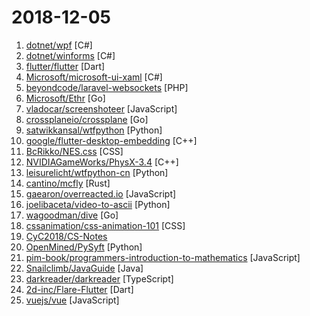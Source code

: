 # 2018-12-05

1. [dotnet/wpf](https://github.com/dotnet/wpf "This repo contains Windows Presentation Foundation (WPF) for .NET Core") [C#]
2. [dotnet/winforms](https://github.com/dotnet/winforms "This repo contains Windows Forms for .NET Core.") [C#]
3. [flutter/flutter](https://github.com/flutter/flutter "Flutter makes it easy and fast to build beautiful mobile apps.") [Dart]
4. [Microsoft/microsoft-ui-xaml](https://github.com/Microsoft/microsoft-ui-xaml "Backward-compatible versions of Windows UI features including UWP XAML controls, and Fluent styles and materials.") [C#]
5. [beyondcode/laravel-websockets](https://github.com/beyondcode/laravel-websockets "Websockets for Laravel. Done right.") [PHP]
6. [Microsoft/Ethr](https://github.com/Microsoft/Ethr "Ethr is a Network Performance Measurement Tool for TCP, UDP & HTTP.") [Go]
7. [vladocar/screenshoteer](https://github.com/vladocar/screenshoteer "Make website screenshots and mobile emulations from the command line.") [JavaScript]
8. [crossplaneio/crossplane](https://github.com/crossplaneio/crossplane "An Open Source Multicloud Control Plane") [Go]
9. [satwikkansal/wtfpython](https://github.com/satwikkansal/wtfpython "A collection of surprising Python snippets and lesser-known features.") [Python]
10. [google/flutter-desktop-embedding](https://github.com/google/flutter-desktop-embedding "Desktop implementations of the Flutter embedding API") [C++]
11. [BcRikko/NES.css](https://github.com/BcRikko/NES.css "NES-style CSS Framework | ファミコン風CSSフレームワーク") [CSS]
12. [NVIDIAGameWorks/PhysX-3.4](https://github.com/NVIDIAGameWorks/PhysX-3.4 "NVIDIA PhysX SDK 3.4") [C++]
13. [leisurelicht/wtfpython-cn](https://github.com/leisurelicht/wtfpython-cn "wtfpython的中文翻译/施工结束/ 能力有限，欢迎帮我改进翻译") [Python]
14. [cantino/mcfly](https://github.com/cantino/mcfly "Fly through your shell history. Great Scott!") [Rust]
15. [gaearon/overreacted.io](https://github.com/gaearon/overreacted.io "Personal blog by Dan Abramov.") [JavaScript]
16. [joelibaceta/video-to-ascii](https://github.com/joelibaceta/video-to-ascii "It is a simple python package to play videos in the terminal using characters as pixels") [Python]
17. [wagoodman/dive](https://github.com/wagoodman/dive "A tool for exploring each layer in a docker image") [Go]
18. [cssanimation/css-animation-101](https://github.com/cssanimation/css-animation-101 "Learn how to bring animation to your web projects") [CSS]
19. [CyC2018/CS-Notes](https://github.com/CyC2018/CS-Notes "📚 Computer Science Learning Notes") 
20. [OpenMined/PySyft](https://github.com/OpenMined/PySyft "A library for encrypted, privacy preserving deep learning") [Python]
21. [pim-book/programmers-introduction-to-mathematics](https://github.com/pim-book/programmers-introduction-to-mathematics "Code for A Programmer's Introduction to Mathematics") [JavaScript]
22. [Snailclimb/JavaGuide](https://github.com/Snailclimb/JavaGuide "【Java学习+面试指南】 一份涵盖大部分Java程序员所需要掌握的核心知识。") [Java]
23. [darkreader/darkreader](https://github.com/darkreader/darkreader "Dark Reader Chrome and Firefox extension") [TypeScript]
24. [2d-inc/Flare-Flutter](https://github.com/2d-inc/Flare-Flutter "") [Dart]
25. [vuejs/vue](https://github.com/vuejs/vue "🖖 A progressive, incrementally-adoptable JavaScript framework for building UI on the web.") [JavaScript]
